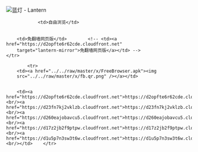 

<img src="../../raw/master/x/8e0a2b81.c82003be.LanternYellow2.png" alt="蓝灯 - Lantern"/>
<table>
    <tr>
                
                <td>自由浏览</td>
        
        
        <td>免翻墙网页版</td>        <!-- <td><a href="https://d2opfte6r62cde.cloudfront.net"
        target="lantern-mirror">免翻墙网页版</a></td> -->
    </tr>
    
            <tr>
        <td><a href="../../raw/master/x/FreeBrowser.apk"><img
        src="../../raw/master/x/fb.qr.png" /></a></td>

        
        <td><a href="https://d2opfte6r62cde.cloudfront.net">https://d2opfte6r62cde.cloudfront.net</a><br/><a href="https://d23fn7kj2vklzb.cloudfront.net">https://d23fn7kj2vklzb.cloudfront.net</a><br/><a href="https://d260eajobavcu5.cloudfront.net">https://d260eajobavcu5.cloudfront.net</a><br/><a href="https://d17z2jb2f9ptpw.cloudfront.net">https://d17z2jb2f9ptpw.cloudfront.net</a><br/><a href="https://d1u5p7n3sw3t6w.cloudfront.net">https://d1u5p7n3sw3t6w.cloudfront.net</a><br/></td>    </tr>
</table>
